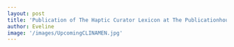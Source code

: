 ```yaml
---
layout: post
title: 'Publication of The Haptic Curator Lexicon at The Publicationhouse Clinamen (CH)'
author: Eveline
image: '/images/UpcomingCLINAMEN.jpg'
---
```

